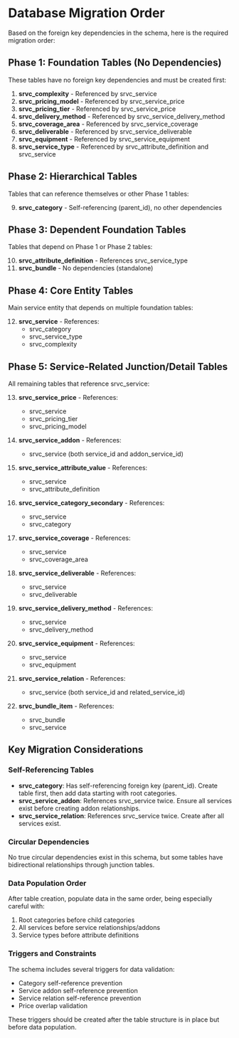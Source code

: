 # Database Migration Order

Based on the foreign key dependencies in the schema, here is the required migration order:

## Phase 1: Foundation Tables (No Dependencies)
These tables have no foreign key dependencies and must be created first:

1. **srvc_complexity** - Referenced by srvc_service
2. **srvc_pricing_model** - Referenced by srvc_service_price
3. **srvc_pricing_tier** - Referenced by srvc_service_price
4. **srvc_delivery_method** - Referenced by srvc_service_delivery_method
5. **srvc_coverage_area** - Referenced by srvc_service_coverage
6. **srvc_deliverable** - Referenced by srvc_service_deliverable
7. **srvc_equipment** - Referenced by srvc_service_equipment
8. **srvc_service_type** - Referenced by srvc_attribute_definition and srvc_service

## Phase 2: Hierarchical Tables
Tables that can reference themselves or other Phase 1 tables:

9. **srvc_category** - Self-referencing (parent_id), no other dependencies

## Phase 3: Dependent Foundation Tables
Tables that depend on Phase 1 or Phase 2 tables:

10. **srvc_attribute_definition** - References srvc_service_type
11. **srvc_bundle** - No dependencies (standalone)

## Phase 4: Core Entity Tables
Main service entity that depends on multiple foundation tables:

12. **srvc_service** - References:
    - srvc_category
    - srvc_service_type 
    - srvc_complexity

## Phase 5: Service-Related Junction/Detail Tables
All remaining tables that reference srvc_service:

13. **srvc_service_price** - References:
    - srvc_service
    - srvc_pricing_tier
    - srvc_pricing_model

14. **srvc_service_addon** - References:
    - srvc_service (both service_id and addon_service_id)

15. **srvc_service_attribute_value** - References:
    - srvc_service
    - srvc_attribute_definition

16. **srvc_service_category_secondary** - References:
    - srvc_service
    - srvc_category

17. **srvc_service_coverage** - References:
    - srvc_service
    - srvc_coverage_area

18. **srvc_service_deliverable** - References:
    - srvc_service
    - srvc_deliverable

19. **srvc_service_delivery_method** - References:
    - srvc_service
    - srvc_delivery_method

20. **srvc_service_equipment** - References:
    - srvc_service
    - srvc_equipment

21. **srvc_service_relation** - References:
    - srvc_service (both service_id and related_service_id)

22. **srvc_bundle_item** - References:
    - srvc_bundle
    - srvc_service

## Key Migration Considerations

### Self-Referencing Tables
- **srvc_category**: Has self-referencing foreign key (parent_id). Create table first, then add data starting with root categories.
- **srvc_service_addon**: References srvc_service twice. Ensure all services exist before creating addon relationships.
- **srvc_service_relation**: References srvc_service twice. Create after all services exist.

### Circular Dependencies
No true circular dependencies exist in this schema, but some tables have bidirectional relationships through junction tables.

### Data Population Order
After table creation, populate data in the same order, being especially careful with:
1. Root categories before child categories
2. All services before service relationships/addons
3. Service types before attribute definitions

### Triggers and Constraints
The schema includes several triggers for data validation:
- Category self-reference prevention
- Service addon self-reference prevention  
- Service relation self-reference prevention
- Price overlap validation

These triggers should be created after the table structure is in place but before data population.